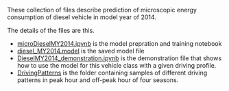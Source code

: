 These collection of files describe prediction of microscopic energy consumption of diesel vehicle in model year of 2014.

The details of the files are this.

* [microDieselMY2014.ipynb](microDieselMY2014.ipynb) is the model prepration and training notebook
* [diesel_MY2014.model](diesel_MY2014.model) is the saved model file
* [DieselMY2014_demonstration.ipynb](DieselMY2014_demonstration.ipynb) is the demonstration file that shows how to use the model for this vehicle class with a given driving profile.
* [DrivingPatterns](https://github.com/smarttransit-ai/micro-energy-prediction/tree/main/Diesel%20MY%202014/DrivingPatterns) is the folder containing samples of different driving patterns in peak hour and off-peak hour of four seasons.
